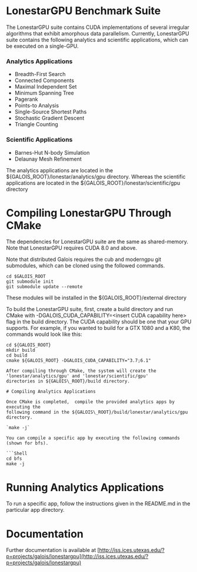 # LonestarGPU Benchmark Suite

The LonestarGPU suite contains CUDA implementations of several
irregular algorithms that exhibit amorphous data parallelism. Currently, LonestarGPU suite contains the following analytics and scientific applications, which can be executed on a single-GPU.

### Analytics Applications
* Breadth-First Search 
* Connected Components
* Maximal Independent Set
* Minimum Spanning Tree
* Pagerank
* Points-to Analysis
* Single-Source Shortest Paths
* Stochastic Gradient Descent
* Triangle Counting

### Scientific Applications
* Barnes-Hut N-body Simulation
* Delaunay Mesh Refinement

The analytics applications are located in the ${GALOIS\_ROOT}/lonestar/analytics/gpu directory. Whereas the scientific applications are located in the ${GALOIS\_ROOT}/lonestar/scientific/gpu directory

# Compiling LonestarGPU Through CMake 

The dependencies for LonestarGPU suite are the same as shared-memory. Note that  LonestarGPU requires CUDA 8.0 and above.

Note that distributed Galois requires the cub and moderngpu git submodules, which can be cloned using the followed commands.

```Shell
cd $GALOIS_ROOT
git submodule init
git submodule update --remote
```
These modules will be installed in the ${GALOIS\_ROOT}/external directory

To build the LonestarGPU suite, first, create a build directory and run CMake with -DGALOIS\_CUDA\_CAPABILITY=\<insert CUDA capability here\> flag in the build directory. The CUDA capability should be one that your GPU supports. For example, if you wanted to build for a GTX 1080 and a K80, the commands would look like this:

```Shell
cd ${GALOIS_ROOT}
mkdir build
cd build
cmake ${GALOIS_ROOT} -DGALOIS_CUDA_CAPABILITY="3.7;6.1"

After compiling through CMake, the system will create the 'lonestar/analytics/gpu' and 'lonestar/scientific/gpu' 
directories in ${GALOIS\_ROOT}/build directory. 

# Compiling Analytics Applications

Once CMake is completed,  compile the provided analytics apps by executing the 
following command in the ${GALOIS\_ROOT}/build/lonestar/analytics/gpu directory.

`make -j`

You can compile a specific app by executing the following commands (shown for bfs).

```Shell
cd bfs
make -j
```

# Running Analytics Applications

To run a specific app, follow the instructions given in the README.md in the particular app directory. 

# Documentation

Further documentation is available at
[http://iss.ices.utexas.edu/?p=projects/galois/lonestargpu](http://iss.ices.utexas.edu/?p=projects/galois/lonestargpu)




